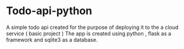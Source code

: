 # Todo-api-python
A simple todo api created for the purpose of deploying it to the a cloud service ( basic project )
The app is created using python , flask as a framework and sqlite3 as a database.
